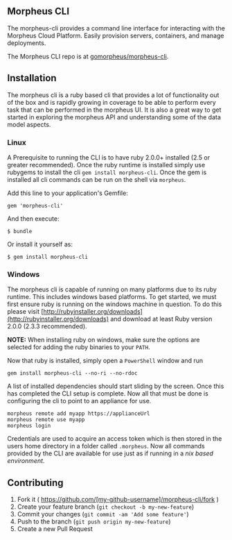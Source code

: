 ## Morpheus CLI

The morpheus-cli provides a command line interface for interacting with the Morpheus Cloud Platform. Easily provision servers, containers, and manage deployments.

The Morpheus CLI repo is at [gomorpheus/morpheus-cli](https://github.com/gomorpheus/morpheus-cli/).

## Installation

The morpheus cli is a ruby based cli that provides a lot of functionality out of the box and is rapidly growing in coverage to be able to perform every task that can be performed in the morpheus UI. It is also a great way to get started in exploring the morpheus API and understanding some of the data model aspects.

### Linux

A Prerequisite to running the CLI is to have ruby 2.0.0+ installed (2.5 or greater recommended). Once the ruby runtime is installed simply use rubygems to install the cli `gem install morpheus-cli`. Once the gem is installed all cli commands can be run on the shell via `morpheus`.

Add this line to your application's Gemfile:

    gem 'morpheus-cli'

And then execute:

    $ bundle

Or install it yourself as:

    $ gem install morpheus-cli

### Windows

The morpheus cli is capable of running on many platforms due to its ruby runtime. This includes windows based platforms. To get started, we must first ensure ruby is running on the windows machine in question. To do this please visit [http://rubyinstaller.org/downloads](http://rubyinstaller.org/downloads) and download at least Ruby version 2.0.0 (2.3.3 recommended).

**NOTE:** When installing ruby on windows, make sure the options are selected for adding the ruby binaries to your `PATH`.

Now that ruby is installed, simply open a `PowerShell` window and run

```
gem install morpheus-cli --no-ri --no-rdoc
```

A list of installed dependencies should start sliding by the screen. Once this has completed the CLI setup is complete. Now all that must be done is configuring the cli to point to an appliance for use.

```
morpheus remote add myapp https://applianceUrl
morpheus remote use myapp
morpheus login
```

Credentials are used to acquire an access token which is then stored in the users home directory in a folder called `.morpheus`. Now all commands provided by the CLI are available for use just as if running in a *nix based environment*.

## Contributing

1. Fork it ( https://github.com/[my-github-username]/morpheus-cli/fork )
2. Create your feature branch (`git checkout -b my-new-feature`)
3. Commit your changes (`git commit -am 'Add some feature'`)
4. Push to the branch (`git push origin my-new-feature`)
5. Create a new Pull Request
